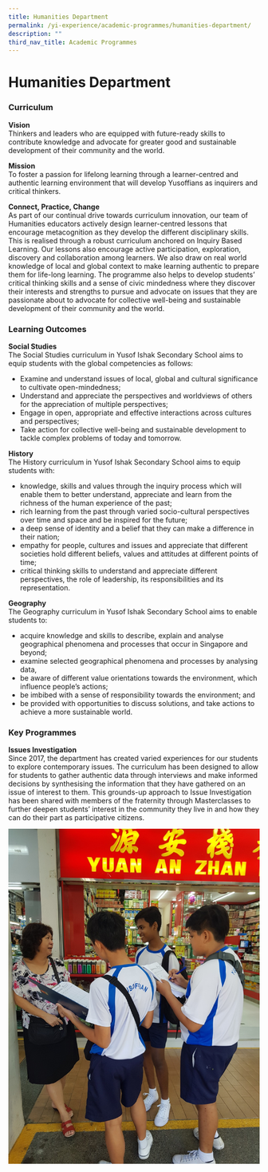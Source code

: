 ```yaml
---
title: Humanities Department
permalink: /yi-experience/academic-programmes/humanities-department/
description: ""
third_nav_title: Academic Programmes
---
```

# **Humanities Department**

### Curriculum

**Vision**    
Thinkers and leaders who are equipped with future-ready skills to contribute knowledge and advocate for greater good and sustainable development of their community and the world.

**Mission**    
To foster a passion for lifelong learning through a learner-centred and authentic learning environment that will develop Yusoffians as inquirers and critical thinkers.

**Connect, Practice, Change**   
As part of our continual drive towards curriculum innovation, our team of Humanities educators actively design learner-centred lessons that encourage metacognition as they develop the different disciplinary skills. This is realised through a robust curriculum anchored on Inquiry Based Learning. Our lessons also encourage active participation, exploration, discovery and collaboration among learners. We also draw on real world knowledge of local and global context to make learning authentic to prepare them for life-long learning. The programme also helps to develop students’ critical thinking skills and a sense of civic mindedness where they discover their interests and strengths to pursue and advocate on issues that they are passionate about to advocate for collective well-being and sustainable development of their community and the world.

### Learning Outcomes

**Social Studies**   
The Social Studies curriculum in Yusof Ishak Secondary School aims to equip students with the global competencies as follows:

*   Examine and understand issues of local, global and cultural significance to cultivate open-mindedness;
*   Understand and appreciate the perspectives and worldviews of others for the appreciation of multiple perspectives;
*   Engage in open, appropriate and effective interactions across cultures and perspectives;
*   Take action for collective well-being and sustainable development to tackle complex problems of today and tomorrow.


**History**    
The History curriculum in Yusof Ishak Secondary School aims to equip students with:

*   knowledge, skills and values through the inquiry process which will enable them to better understand, appreciate and learn from the richness of the human experience of the past;
*   rich learning from the past through varied socio-cultural perspectives over time and space and be inspired for the future;
*   a deep sense of identity and a belief that they can make a difference in their nation;
*   empathy for people, cultures and issues and appreciate that different societies hold different beliefs, values and attitudes at different points of time;
*   critical thinking skills to understand and appreciate different perspectives, the role of leadership, its responsibilities and its representation.

  

**Geography**   
The Geography curriculum in Yusof Ishak Secondary School aims to enable students to:

*   acquire knowledge and skills to describe, explain and analyse geographical phenomena and processes that occur in Singapore and beyond;
*   examine selected geographical phenomena and processes by analysing data,
*   be aware of different value orientations towards the environment, which influence people’s actions;
*   be imbibed with a sense of responsibility towards the environment; and
*   be provided with opportunities to discuss solutions, and take actions to achieve a more sustainable world.

### Key Programmes

**Issues Investigation**    
Since 2017, the department has created varied experiences for our students to explore contemporary issues. The curriculum has been designed to allow for students to gather authentic data through interviews and make informed decisions by synthesising the information that they have gathered on an issue of interest to them. This grounds-up approach to Issue Investigation has been shared with members of the fraternity through Masterclasses to further deepen students’ interest in the community they live in and how they can do their part as participative citizens.

![](/images/Yuan%20An%20Zhan%20-%20Students%20investigate%20with%20public.jpg)